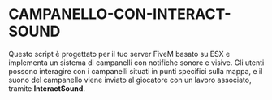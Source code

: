 # CAMPANELLO-CON-INTERACT-SOUND
Questo script è progettato per il tuo server FiveM basato su ESX e implementa un sistema di campanelli con notifiche sonore e visive. Gli utenti possono interagire con i campanelli situati in punti specifici sulla mappa, e il suono del campanello viene inviato al giocatore con un lavoro associato, tramite **InteractSound**.
